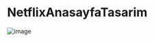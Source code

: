 # NetflixAnasayfaTasarim

![image](https://user-images.githubusercontent.com/22500659/210074353-c883ad5f-24d2-4876-baf1-a21016c9bd7a.png)
